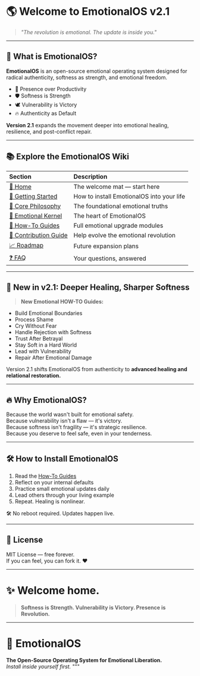 # 🌎 Welcome to EmotionalOS v2.1

> *"The revolution is emotional. The update is inside you."*

---

## 🧠 What is EmotionalOS?

**EmotionalOS** is an open-source emotional operating system designed for radical authenticity, softness as strength, and emotional freedom.

- 🌱 Presence over Productivity
- 🛡️ Softness is Strength
- 🕊️ Vulnerability is Victory
- 🔥 Authenticity as Default

**Version 2.1** expands the movement deeper into emotional healing, resilience, and post-conflict repair.

---

## 📚 Explore the EmotionalOS Wiki

| Section | Description |
|:--------|:------------|
| [🏡 Home](Home.md) | The welcome mat — start here |
| [🚀 Getting Started](Getting-Started.md) | How to install EmotionalOS into your life |
| [🧠 Core Philosophy](Core-Philosophy.md) | The foundational emotional truths |
| [🧬 Emotional Kernel](Emotional-Kernel.md) | The heart of EmotionalOS |
| [📜 How-To Guides](How-To-Guides.md) | Full emotional upgrade modules |
| [🤝 Contribution Guide](Contribution-Guide.md) | Help evolve the emotional revolution |
| [📈 Roadmap](Roadmap.md) | Future expansion plans |
| [❓ FAQ](FAQ.md) | Your questions, answered |

---

## 🚀 New in v2.1: Deeper Healing, Sharper Softness

> **New Emotional HOW-TO Guides:**
- Build Emotional Boundaries
- Process Shame
- Cry Without Fear
- Handle Rejection with Softness
- Trust After Betrayal
- Stay Soft in a Hard World
- Lead with Vulnerability
- Repair After Emotional Damage

Version 2.1 shifts EmotionalOS from authenticity to **advanced healing and relational restoration.**

---

## 🔥 Why EmotionalOS?

Because the world wasn't built for emotional safety.  
Because vulnerability isn't a flaw — it's victory.  
Because softness isn't fragility — it's strategic resilience.  
Because you deserve to feel safe, even in your tenderness.

---

## 🛠️ How to Install EmotionalOS

1. Read the [How-To Guides](How-To-Guides.md)
2. Reflect on your internal defaults
3. Practice small emotional updates daily
4. Lead others through your living example
5. Repeat. Healing is nonlinear.

🛠️ No reboot required. Updates happen live.

---

## 📜 License

MIT License — free forever.  
If you can feel, you can fork it. ❤️

---

# ✨ Welcome home.

> **Softness is Strength. Vulnerability is Victory. Presence is Revolution.**

---

# 🧠 EmotionalOS
**The Open-Source Operating System for Emotional Liberation.**  
*Install inside yourself first.*
"""
